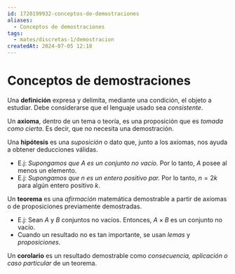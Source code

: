 ```yaml
---
id: 1720199932-conceptos-de-demostraciones
aliases:
  - Conceptos de demostraciones
tags:
  - mates/discretas-1/demostracion
createdAt: 2024-07-05 12:18
---
```


# Conceptos de demostraciones

Una **definición** expresa y delimita, mediante una condición, el objeto a estudiar. Debe considerarse que el lenguaje usado sea *consistente*.

Un **axioma**, dentro de un tema o teoría, es una proposición que es *tomada como cierta*. Es decir, que no necesita una demostración.

Una **hipótesis** es una *suposición* o dato que, junto a los axiomas, nos ayuda a obtener deducciones válidas.

- E.j: *Supongamos que $A$ es un conjunto no vacío.* Por lo tanto, $A$ posee al menos un elemento.
- E.j: *Supongamos que $n$ es un entero positivo par.* Por lo tanto, $n = 2k$ para algún entero positivo $k$.

Un **teorema** es una *afirmación* matemática demostrable a partir de axiomas o de proposiciones previamente demostradas.

- E.j: Sean $A$ y $B$ conjuntos no vacíos. Entonces, $A \times B$ es un conjunto no vacío.
- Cuando un resultado no es tan importante, se usan *lemas* y *proposiciones*.

Un **corolario** es un resultado demostrable como *consecuencia, aplicación o caso particular* de un teorema.
